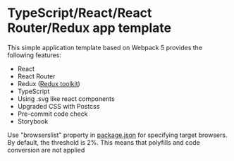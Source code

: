 # TypeScript/React/React Router/Redux app template

This simple application template based on Webpack 5 provides the following features:
* React
* React Router
* Redux ([Redux toolkit](https://redux-toolkit.js.org/))
* TypeScript
* Using .svg like react components
* Upgraded CSS with Postcss
* Pre-commit code check
* Storybook

Use "browserslist" property in [package.json](./package.json) for specifying target browsers. By default, the threshold is 2%. This means that polyfills and code conversion are not applied